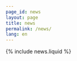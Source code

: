 ```yaml
---
page_id: news
layout: page
title: news
permalink: /news/
lang: en
---
```


{% include news.liquid %}
